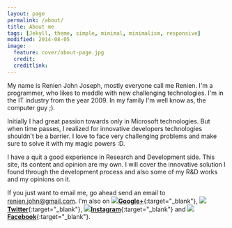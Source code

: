 ```yaml
---
layout: page
permalink: /about/
title: About me
tags: [Jekyll, theme, simple, minimal, minimalism, responsive]
modified: 2014-08-05
image:
  feature: cover/about-page.jpg
  credit:
  creditlink:
---
```



My name is Renien John Joseph, mostly everyone call me Renien. I'm a programmer, who likes to meddle with new challenging technologies. I'm in the IT industry from the year 2009. In my family I'm well know as, the computer guy ;).

Initially I had great passion towards only in Microsoft technologies. But when time passes, I realized for innovative developers technologies shouldn't be a barrier. I love to face very challenging problems and make sure to solve it with my magic powers :D.

I have a quit a good experience in Research and Development side. This site, its content and opinion are my own. I will cover the innovative solution I found through the development process and also some of my R&D works and my opinions on it.

If you just want to email me, go ahead send an email to renien.john@gmail.com. I'm also on <img src="{{ site.url }}/images/google+-micro.png"/>[**Google+**](https://plus.google.com/114451806488215523598/posts){:target="_blank"}, <img src="{{ site.url }}/images/twitter-micro.png"/>[**Twitter**](https://twitter.com/RenienJoseph){:target="_blank"}, <img src="{{ site.url }}/images/instagram-micro.png"/>[**Instagram**](http://instagram.com/renienjoseph){:target="_blank"} and <img src="{{ site.url }}/images/facebook-micro.png"/>[**Facebook**](https://www.facebook.com/renien.joseph){:target="_blank"}.
